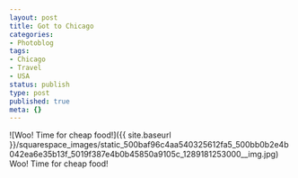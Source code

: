```yaml
---
layout: post
title: Got to Chicago
categories:
- Photoblog
tags:
- Chicago
- Travel
- USA
status: publish
type: post
published: true
meta: {}
---
```


![Woo! Time for cheap food!]({{ site.baseurl }}/squarespace_images/static_500baf96c4aa540325612fa5_500bb0b2e4b042ea6e35b13f_5019f387e4b0b45850a9105c_1289181253000__img.jpg) Woo! Time for cheap food!
